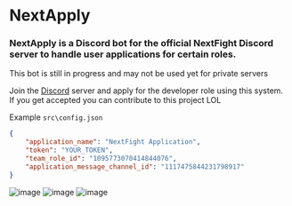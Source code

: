 # NextApply

### NextApply is a Discord bot for the official NextFight Discord server to handle user applications for certain roles.
This bot is still in progress and may not be used yet for private servers

Join the [Discord](https://discord.gg/ZXvGT8uMD3) server and apply for the developer role using this system.
If you get accepted you can contribute to this project LOL

Example `src\config.json`

```json
{
	"application_name": "NextFight Application",
	"token": "YOUR_TOKEN",
	"team_role_id": "1095773070414844076",
	"application_message_channel_id": "1117475844231798917"
}
```


![image](https://cdn.discordapp.com/attachments/1052241511795937381/1117774875977863178/image.png)
![image](https://media.discordapp.net/attachments/1052241511795937381/1118186496357310494/image.png?width=657&height=670)
![image](https://media.discordapp.net/attachments/1052241511795937381/1118186477428428870/image.png?width=857&height=458)



